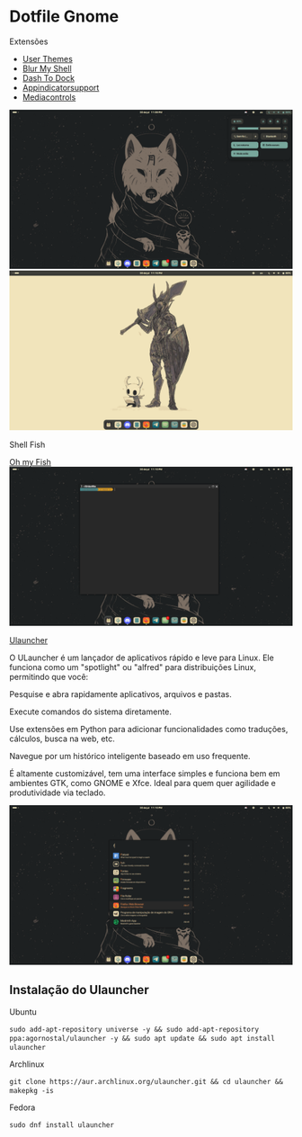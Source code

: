 <h1>Dotfile Gnome</h1>
<p>Extensões</p>
 <ul>
            <li><a href="https://extensions.gnome.org/extension/19/user-themes">User Themes</a></li>
            <li><a href="https://extensions.gnome.org/extension/3193/blur-my-shell/">Blur My Shell</a></li>
            <li><a href="https://extensions.gnome.org/extension/307/dash-to-dock/">Dash To Dock</a></li>
            <li><a href="https://extensions.gnome.org/extension/615/appindicator-support/">Appindicatorsupport</a></li>
            <li><a href="https://extensions.gnome.org/extension/4470/media-controls/">Mediacontrols</a></li>
        </ul>
<img src="imagens/1.png" alt="">
<img src="imagens/claro.png" alt="">
<p>Shell Fish</p>
<a href="https://github.com/oh-my-fish/oh-my-fish">Oh my Fish</a>
<img src="imagens/fish.png" alt="">


<a href="https://ulauncher.io/">Ulauncher</a>
<p>O ULauncher é um lançador de aplicativos rápido e leve para Linux. Ele funciona como um "spotlight" ou "alfred" para distribuições Linux, permitindo que você:

  Pesquise e abra rapidamente aplicativos, arquivos e pastas.

  Execute comandos do sistema diretamente.

  Use extensões em Python para adicionar funcionalidades como traduções, cálculos, busca na web, etc.

  Navegue por um histórico inteligente baseado em uso frequente.

É altamente customizável, tem uma interface simples e funciona bem em ambientes GTK, como GNOME e Xfce. Ideal para quem quer agilidade e produtividade via teclado.</p>
<img src="imagens/Ulauncher.png" alt="">

<h2>Instalação do Ulauncher</h2>

Ubuntu
```Ubuntu
sudo add-apt-repository universe -y && sudo add-apt-repository ppa:agornostal/ulauncher -y && sudo apt update && sudo apt install ulauncher
```
Archlinux
```Archlinux
git clone https://aur.archlinux.org/ulauncher.git && cd ulauncher && makepkg -is
```
Fedora
```Fedora
sudo dnf install ulauncher
```
